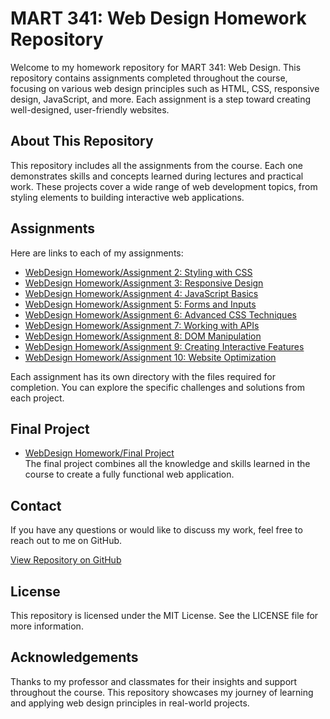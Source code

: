 # MART 341: Web Design Homework Repository

Welcome to my homework repository for MART 341: Web Design. This repository contains assignments completed throughout the course, focusing on various web design principles such as HTML, CSS, responsive design, JavaScript, and more. Each assignment is a step toward creating well-designed, user-friendly websites.

## About This Repository

This repository includes all the assignments from the course. Each one demonstrates skills and concepts learned during lectures and practical work. These projects cover a wide range of web development topics, from styling elements to building interactive web applications.

## Assignments

Here are links to each of my assignments:

- [WebDesign Homework/Assignment 2: Styling with CSS](WebDesign%20Homework/Assignment2)
- [WebDesign Homework/Assignment 3: Responsive Design](WebDesign%20Homework/Assignment3)
- [WebDesign Homework/Assignment 4: JavaScript Basics](WebDesign%20Homework/Assignment4)
- [WebDesign Homework/Assignment 5: Forms and Inputs](WebDesign%20Homework/Assignment5)
- [WebDesign Homework/Assignment 6: Advanced CSS Techniques](WebDesign%20Homework/Assignment6)
- [WebDesign Homework/Assignment 7: Working with APIs](WebDesign%20Homework/Assignment7)
- [WebDesign Homework/Assignment 8: DOM Manipulation](WebDesign%20Homework/Assignment8)
- [WebDesign Homework/Assignment 9: Creating Interactive Features](WebDesign%20Homework/Assignment9)
- [WebDesign Homework/Assignment 10: Website Optimization](WebDesign%20Homework/Assignment10)

Each assignment has its own directory with the files required for completion. You can explore the specific challenges and solutions from each project.

## Final Project

- [WebDesign Homework/Final Project](WebDesign%20Homework/Final%20Project)  
The final project combines all the knowledge and skills learned in the course to create a fully functional web application. 

## Contact

If you have any questions or would like to discuss my work, feel free to reach out to me on GitHub.

[View Repository on GitHub](https://github.com/DavidDutton24/MART341-WebDesign)

## License

This repository is licensed under the MIT License. See the LICENSE file for more information.

## Acknowledgements

Thanks to my professor and classmates for their insights and support throughout the course. This repository showcases my journey of learning and applying web design principles in real-world projects.

